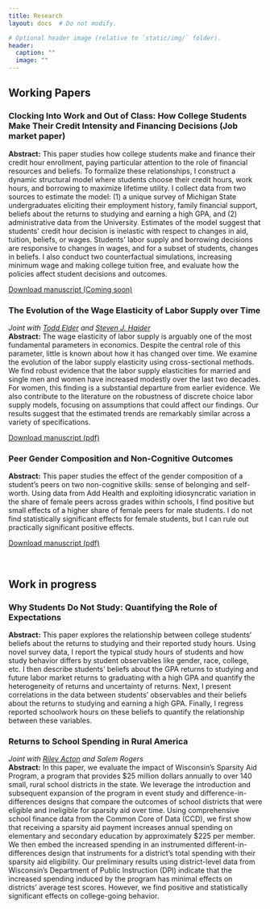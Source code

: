 ```yaml
---
title: Research
layout: docs  # Do not modify.

# Optional header image (relative to `static/img/` folder).
header:
  caption: ""
  image: ""
---
```


## Working Papers

### Clocking Into Work and Out of Class:  How College Students Make Their Credit Intensity and Financing Decisions (Job market paper)

**Abstract:** This paper studies how college students make and finance their credit hour enrollment, paying particular attention to the role of financial resources and beliefs. To formalize these relationships, I construct a dynamic structural model where students choose their credit hours, work hours, and borrowing to maximize lifetime utility. I collect data from two sources to estimate the model: (1) a unique survey of Michigan State undergraduates eliciting their employment history, family financial support, beliefs about the returns to studying and earning a high GPA, and (2) administrative data from the University. Estimates of the model suggest that students' credit hour decision is inelastic with respect to changes in aid, tuition, beliefs, or wages. Students' labor supply and borrowing decisions are responsive to changes in wages, and for a subset of students, changes in beliefs. I also conduct two counterfactual simulations, increasing minimum wage and making college tuition free, and evaluate how the policies affect student decisions and outcomes.

[Download manuscript (Coming soon)](/drafts/into-work-out-of-class.pdf)

### The Evolution of the Wage Elasticity of Labor Supply over Time 
*Joint with [Todd Elder](https://sites.google.com/view/toddelder/) and [Steven J. Haider](https://sites.google.com/view/haider-webpage/home)*  
**Abstract:** The wage elasticity of labor supply is arguably one of the most fundamental parameters in economics.  Despite the central role of this parameter, little is known about how it has changed over time.  We examine the evolution of the labor supply elasticity using cross-sectional methods.  We find robust evidence that the labor supply elasticities for married and single men and women have increased modestly over the last two decades.  For women, this finding is a substantial departure from earlier evidence.  We also contribute to the literature on the robustness of discrete choice labor supply models, focusing on assumptions that could affect our findings.  Our results suggest that the estimated trends are remarkably similar across a variety of specifications.

[Download manuscript (pdf)](drafts/wage-elasticity-trends.pdf)

### Peer Gender Composition and Non-Cognitive Outcomes
**Abstract:** This paper studies the effect of the gender composition of a student’s peers on two non-cognitive skills: sense of belonging and self-worth. Using data from Add Health and exploiting idiosyncratic variation in the share of female peers across grades within schools, I find positive but small effects of a higher share of female peers for male students. I do not find statistically significant effects for female students, but I can rule out practically significant positive effects.    

[Download manuscript (pdf)](drafts/peer-gender-and-noncog-skills.pdf)

&nbsp;  

## Work in progress

### Why Students Do Not Study: Quantifying the Role of Expectations
**Abstract:** This paper explores the relationship between college students’ beliefs about the returns to studying and their reported study hours. Using novel survey data, I report the typical study hours of students and how study behavior differs by student observables like gender, race, college, etc. I then describe students’ beliefs about the GPA returns to studying and future labor market returns to graduating with a high GPA and quantify the heterogeneity of returns and uncertainty of returns. Next, I present correlations in the data between students’ observables and their beliefs about the returns to studying and earning a high GPA. Finally, I regress reported schoolwork hours on these beliefs to quantify the relationship between these variables.

### Returns to School Spending in Rural America
*Joint with [Riley Acton](https://sites.google.com/view/rileyacton/) and Salem Rogers*  
**Abstract:** In this paper, we evaluate the impact of Wisconsin’s Sparsity Aid Program, a program that provides $25 million dollars annually to over 140 small, rural school districts in the state. We leverage the introduction and subsequent expansion of the program in event study and difference-in-differences designs that compare the outcomes of school districts that were eligible and ineligible for sparsity aid over time. Using comprehensive school finance data from the Common Core of Data (CCD), we first show that receiving a sparsity aid payment increases annual spending on elementary and secondary education by approximately $225 per member. We then embed the increased spending in an instrumented different-in-differences design that instruments for a district’s total spending with their sparsity aid eligibility. Our preliminary results using district-level data from Wisconsin’s Department of Public Instruction (DPI) indicate that the increased spending induced by the program has minimal effects on districts’ average test scores. However, we find positive and statistically significant effects on college-going behavior.

